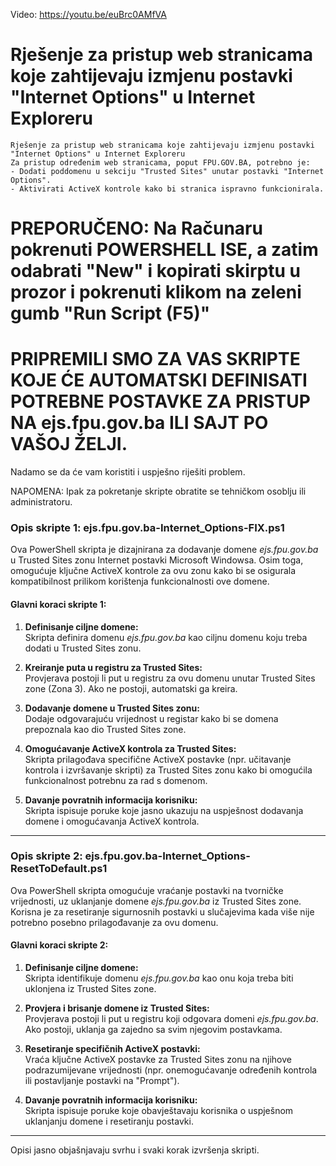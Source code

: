 Video: https://youtu.be/euBrc0AMfVA

# Rješenje za pristup web stranicama koje zahtijevaju izmjenu postavki "Internet Options" u Internet Exploreru

    Rješenje za pristup web stranicama koje zahtijevaju izmjenu postavki "Internet Options" u Internet Exploreru
    Za pristup određenim web stranicama, poput FPU.GOV.BA, potrebno je:
    - Dodati poddomenu u sekciju "Trusted Sites" unutar postavki "Internet Options".
    - Aktivirati ActiveX kontrole kako bi stranica ispravno funkcionirala.

# PREPORUČENO: Na Računaru pokrenuti POWERSHELL ISE, a zatim odabrati "New" i kopirati skirptu u prozor i pokrenuti klikom na zeleni gumb "Run Script (F5)"

# PRIPREMILI SMO ZA VAS SKRIPTE KOJE ĆE AUTOMATSKI DEFINISATI POTREBNE POSTAVKE ZA PRISTUP NA ejs.fpu.gov.ba ILI SAJT PO VAŠOJ ŽELJI.

Nadamo se da će vam koristiti i uspješno riješiti problem.

NAPOMENA:
Ipak za pokretanje skripte obratite se tehničkom osoblju ili administratoru.

### **Opis skripte 1: ejs.fpu.gov.ba-Internet_Options-FIX.ps1**  

Ova PowerShell skripta je dizajnirana za dodavanje domene *ejs.fpu.gov.ba* u Trusted Sites zonu Internet postavki Microsoft Windowsa. 
Osim toga, omogućuje ključne ActiveX kontrole za ovu zonu kako bi se osigurala kompatibilnost prilikom korištenja funkcionalnosti ove domene.

#### **Glavni koraci skripte 1:**

1. **Definisanje ciljne domene:**  
   Skripta definira domenu *ejs.fpu.gov.ba* kao ciljnu domenu koju treba dodati u Trusted Sites zonu.

2. **Kreiranje puta u registru za Trusted Sites:**  
   Provjerava postoji li put u registru za ovu domenu unutar Trusted Sites zone (Zona 3). Ako ne postoji, automatski ga kreira.

3. **Dodavanje domene u Trusted Sites zonu:**  
   Dodaje odgovarajuću vrijednost u registar kako bi se domena prepoznala kao dio Trusted Sites zone.  

4. **Omogućavanje ActiveX kontrola za Trusted Sites:**  
   Skripta prilagođava specifične ActiveX postavke (npr. učitavanje kontrola i izvršavanje skripti) za Trusted Sites zonu kako bi omogućila funkcionalnost potrebnu za rad s domenom.

5. **Davanje povratnih informacija korisniku:**  
   Skripta ispisuje poruke koje jasno ukazuju na uspješnost dodavanja domene i omogućavanja ActiveX kontrola.

---

### **Opis skripte 2: ejs.fpu.gov.ba-Internet_Options-ResetToDefault.ps1**  

Ova PowerShell skripta omogućuje vraćanje postavki na tvorničke vrijednosti, uz uklanjanje domene *ejs.fpu.gov.ba* iz Trusted Sites zone. 
Korisna je za resetiranje sigurnosnih postavki u slučajevima kada više nije potrebno posebno prilagođavanje za ovu domenu.

#### **Glavni koraci skripte 2:**

1. **Definisanje ciljne domene:**  
   Skripta identifikuje domenu *ejs.fpu.gov.ba* kao onu koja treba biti uklonjena iz Trusted Sites zone.

2. **Provjera i brisanje domene iz Trusted Sites:**  
   Provjerava postoji li put u registru koji odgovara domeni *ejs.fpu.gov.ba*. Ako postoji, uklanja ga zajedno sa svim njegovim postavkama.

3. **Resetiranje specifičnih ActiveX postavki:**  
   Vraća ključne ActiveX postavke za Trusted Sites zonu na njihove podrazumijevane vrijednosti (npr. onemogućavanje određenih kontrola ili postavljanje postavki na "Prompt").

4. **Davanje povratnih informacija korisniku:**  
   Skripta ispisuje poruke koje obavještavaju korisnika o uspješnom uklanjanju domene i resetiranju postavki.

---

Opisi jasno objašnjavaju svrhu i svaki korak izvršenja skripti.

